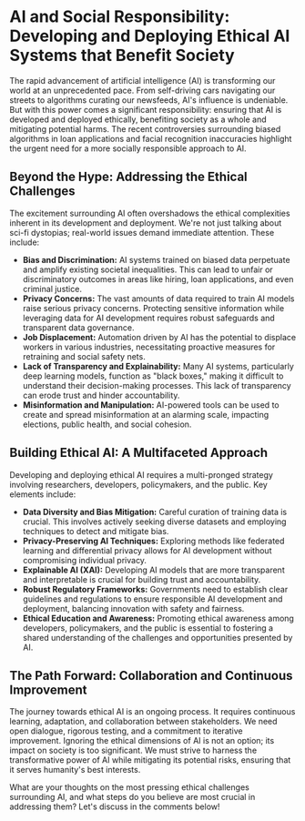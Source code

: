 # AI and Social Responsibility: Developing and Deploying Ethical AI Systems that Benefit Society

The rapid advancement of artificial intelligence (AI) is transforming our world at an unprecedented pace.  From self-driving cars navigating our streets to algorithms curating our newsfeeds, AI's influence is undeniable. But with this power comes a significant responsibility: ensuring that AI is developed and deployed ethically, benefiting society as a whole and mitigating potential harms.  The recent controversies surrounding biased algorithms in loan applications and facial recognition inaccuracies highlight the urgent need for a more socially responsible approach to AI.


## Beyond the Hype: Addressing the Ethical Challenges

The excitement surrounding AI often overshadows the ethical complexities inherent in its development and deployment.  We're not just talking about sci-fi dystopias; real-world issues demand immediate attention.  These include:

* **Bias and Discrimination:** AI systems trained on biased data perpetuate and amplify existing societal inequalities.  This can lead to unfair or discriminatory outcomes in areas like hiring, loan applications, and even criminal justice.
* **Privacy Concerns:** The vast amounts of data required to train AI models raise serious privacy concerns.  Protecting sensitive information while leveraging data for AI development requires robust safeguards and transparent data governance.
* **Job Displacement:** Automation driven by AI has the potential to displace workers in various industries, necessitating proactive measures for retraining and social safety nets.
* **Lack of Transparency and Explainability:** Many AI systems, particularly deep learning models, function as "black boxes," making it difficult to understand their decision-making processes.  This lack of transparency can erode trust and hinder accountability.
* **Misinformation and Manipulation:** AI-powered tools can be used to create and spread misinformation at an alarming scale, impacting elections, public health, and social cohesion.


## Building Ethical AI: A Multifaceted Approach

Developing and deploying ethical AI requires a multi-pronged strategy involving researchers, developers, policymakers, and the public.  Key elements include:

* **Data Diversity and Bias Mitigation:**  Careful curation of training data is crucial.  This involves actively seeking diverse datasets and employing techniques to detect and mitigate bias.
* **Privacy-Preserving AI Techniques:**  Exploring methods like federated learning and differential privacy allows for AI development without compromising individual privacy.
* **Explainable AI (XAI):**  Developing AI models that are more transparent and interpretable is crucial for building trust and accountability.
* **Robust Regulatory Frameworks:**  Governments need to establish clear guidelines and regulations to ensure responsible AI development and deployment, balancing innovation with safety and fairness.
* **Ethical Education and Awareness:**  Promoting ethical awareness among developers, policymakers, and the public is essential to fostering a shared understanding of the challenges and opportunities presented by AI.


## The Path Forward: Collaboration and Continuous Improvement

The journey towards ethical AI is an ongoing process. It requires continuous learning, adaptation, and collaboration between stakeholders.  We need open dialogue, rigorous testing, and a commitment to iterative improvement.  Ignoring the ethical dimensions of AI is not an option; its impact on society is too significant.  We must strive to harness the transformative power of AI while mitigating its potential risks, ensuring that it serves humanity's best interests.


What are your thoughts on the most pressing ethical challenges surrounding AI, and what steps do you believe are most crucial in addressing them?  Let's discuss in the comments below!
